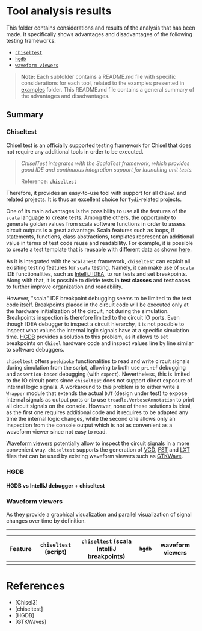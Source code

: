 # Tool analysis results
This folder contains considerations and results of the analysis that has been made. It specifically shows advantages and disadvantages of the following testing frameworks:
- [`chiseltest`](chiseltest)
- [`hgdb`](hgdb)
- [`waveform viewers`](waveforms)

> **Note:** Each subfolder contains a README.md file with specific considerations for each tool, related to the examples 
> presented in [examples](../examples/) folder.
> This README.md file contains a general summary of the advantages and disadvantages.

## Summary
### Chiseltest
Chisel test is an officially supported testing framework for Chisel that does not require any additional tools in order to be executed.
> *ChiselTest integrates with the ScalaTest framework, which provides good IDE and continuous integration support for launching unit tests.*
> 
> Reference: [`chiseltest`](https://github.com/ucb-bar/chiseltest#chiseltest)
> 
Therefore, it provides an easy-to-use tool with support for all `Chisel` and related projects. It is thus an excellent choice for `Tydi`-related projects.

One of its main advantages is the possibility to use all the features of the `scala` language to create tests. Among the others, the opportunity to generate golden values from scala software functions in order to assess circuit outputs is a great advantage. Scala features such as loops, if statements, functions, class abstractions, templates represent an additional value in terms of test code reuse and readability. For example, it is possible to create a test template that is reusable with different data as shown [here](https://github.com/ucb-bar/chiseltest/blob/main/src/test/scala/chiseltest/tests/AluTest.scala). 

As it is integrated with the `ScalaTest` framework, `chiseltest` can exploit all exisiting testing features for `scala` testing. Namely, it can make use of `scala` IDE functionalities, such as [IntelliJ IDEA](https://www.jetbrains.com/idea/), to run tests and set breakpoints.
Along with that, it is possible to divide tests in **test classes** and **test cases** to further improve organization and readability. 

However, "scala" IDE breakpoint debugging seems to be limited to the test code itself. Breakpoints placed in the circuit code will be executed only at the hardware initialization of the circuit, not during the simulation. Breakpoints inspection is therefore limited to the circuit IO ports. 
Even though IDEA debugger to inspect a circuit hierarchy, it is not possible to inspect what values the internal logic signals have at a specific simulation time. 
[HGDB](#hgdb) provides a solution to this problem, as it allows to set breakpoints on `Chisel` hardware code and inspect values line by line similar to software debuggers.

`chiseltest` offers `peek`/`poke` functionalities to read and write circuit signals during simulation from the script, allowing to both use `printf` debugging and `assertion-based` debugging (with `expect`). Nevertheless, this is limited to the IO circuit ports since `chiseltest` does not support direct exposure of internal logic signals. A workaround to this problem is to either write a `Wrapper` module that extends the actual `DUT` (design under test) to expose internal signals as output ports or to use `treadle.VerboseAnnotation` to print all circuit signals on the console. However, none of these solutions is ideal, as the first one requires additional code and it requires to be adapted any time the internal logic changes, while the second one allows only an inspection from the console output which is not as convenient as a waveform viewer since not easy to read.

[Waveform viewers](#waveform-viewers) potentially allow to inspect the circuit signals in a more convenient way. `chiseltest` supports the generation of [VCD](https://en.wikipedia.org/wiki/Value_change_dump), [FST](https://gtkwave.sourceforge.net/gtkwave.pdf) and [LXT](https://gtkwave.sourceforge.net/gtkwave.pdf) files that can be used by existing waveform viewers such as [GTKWave](https://gtkwave.sourceforge.net/gtkwave.pdf).

<!-- Even though it does not include a waveform viewer it is possible to output VCD files for waveform viewers by simply adding `WriteVcdAnnotation` to the test. However, this point is discussed in the waveform viewers section. -->



### HGDB
#### HGDB vs IntelliJ debugger + chiseltest

### Waveform viewers
As they provide a graphical visualization and parallel visualization of signal changes over time by definition.

------------------------------------------------------------------------------------------------------------------------

| Feature | `chiseltest` (script) | `chiseltest` (scala IntelliJ breakpoints) | `hgdb` | waveform viewers |
| ------- | --------------------- | ----------------------------------------- | ------ | ---------------- |
|         |                       |                                           |        |                  |


# References
- [Chisel3]
- [chiseltest]
- [HGDB]
- [GTKWaves]